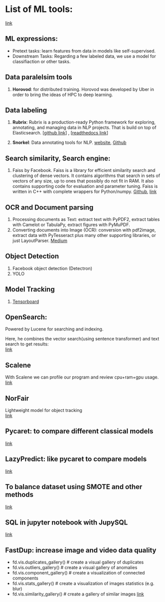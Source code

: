 # List of ML tools:
[link](https://github.com/EthicalML/awesome-production-machine-learning#industry-strength-cv)

## ML expressions:
- Pretext tasks: learn features from data in models like self-supervised.
- Downstream Tasks: Regarding a few labeled data, we use a model for classifiaction or other tasks.

## Data paralelsim tools
1. **Horovod**:  for distributed training. Horovod was developed by Uber in order to bring the ideas of HPC to deep learning.


## Data labeling 
1. **Rubrix**: Rubrix is a production-ready Python framework for exploring, annotating, and managing data in NLP projects. That is build on top of Elasticsearch. [[github link](https://github.com/recognai/rubrix)] , [[readthedocs link](https://rubrix.readthedocs.io/en/stable/)]

2. **Snorkel**: Data annotating tools for NLP. [website](https://www.snorkel.org/), [Github](https://github.com/snorkel-team/snorkel-tutorials) 


## Search similarity, Search engine:

1. Faiss by Facebook. Faiss is a library for efficient similarity search and clustering of dense vectors. It contains algorithms that search in sets of vectors of any size, up to ones that possibly do not fit in RAM. It also contains supporting code for evaluation and parameter tuning. Faiss is written in C++ with complete wrappers for Python/numpy. [Github](https://github.com/facebookresearch/faiss), [link](https://www.pinecone.io/learn/faiss-tutorial/)


## OCR and Document parsing
1. Processing documents as Text: extract text with PyPDF2, extract tables with Camelot or TabulaPy, extract figures with PyMuPDF.
2. Converting documents into Image (OCR): conversion with pdf2image, extract data with PyTesseract plus many other supporting libraries, or just LayoutParser.
[Medium](https://towardsdatascience.com/document-parsing-with-python-ocr-75543448e581)


## Object Detection
1. Facebook object detection (Detectron)
2. YOLO


## Model Tracking
1. [Tensorboard](https://pytorch.org/tutorials/intermediate/tensorboard_tutorial.html)


## OpenSearch:
Powered by Lucene for searching and indexing.

Here, he combines the vector search(using sentence transformer) and text search to get results:<br>
[link](https://towardsdatascience.com/text-search-vs-vector-search-better-together-3bd48eb6132a)


## Scalene
With Scalene we can profile our program and review cpu+ram+gpu usage.\
[link](https://github.com/plasma-umass/scalene)

## NorFair
Lightweight model for object tracking\
[link](https://github.com/tryolabs/norfair)


## Pycaret: to compare different classical models
[link](https://pycaret.gitbook.io/docs/get-started/quickstart)

## LazyPredict: like pycaret to compare models
[link](https://lazypredict.readthedocs.io/en/latest/)

## To balance dataset using SMOTE and other methods
[link](https://imbalanced-learn.org/stable/introduction.html)

## SQL in jupyter notebook with JupySQL
[link](https://jupysql.ploomber.io/en/latest/quick-start.html)

## FastDup: increase image and video data quality
- fd.vis.duplicates_gallery()    # create a visual gallery of duplicates
- fd.vis.outliers_gallery()      # create a visual gallery of anomalies
- fd.vis.component_gallery()     # create a visualization of connected components
- fd.vis.stats_gallery()         # create a visualization of images statistics (e.g. blur)
- fd.vis.similarity_gallery()    # create a gallery of similar images
[link](https://github.com/visual-layer/fastdup)
